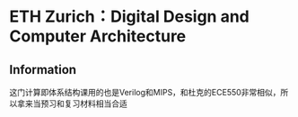 # ETH Zurich：Digital Design and Computer Architecture

## Information
这门计算即体系结构课用的也是Verilog和MIPS，和杜克的ECE550非常相似，所以拿来当预习和复习材料相当合适
